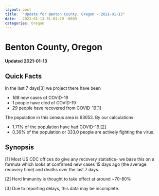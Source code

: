 ```yaml
---
layout: post
title:  "Update for Benton County, Oregon - 2021-01-13"
date:   2021-01-13 01:01:29 -0600
categories: Oregon
---
```


# Benton County, Oregon
#### Updated 2021-01-13

## Quick Facts

In the last 7 days[3] we project there have been
- *168* new cases of COVID-19
- *1* people have died of COVID-19
- *29* people have recovered from COVID-19[1]

The population in this census area is 93053. By our calculations:
- 1.71% of the population have had COVID-19.[2]
- 0.36% of the population or 333.0 people are actively fighting the virus.

## Synopsis




[1] Most US CDC offices do give any recovery statistics- we base this on a formula which looks at confirmed new cases
15 days ago (the average recovery time) and deaths over the last 7 days.

[2] Herd Immunity is thought to take effect at around ~70-80%

[3] Due to reporting delays, this data may be incomplete.
 
    